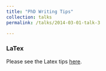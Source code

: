 ```yaml
---
title: "PhD Writing Tips"
collection: talks
permalink: /talks/2014-03-01-talk-3

---
```


### LaTex
Please see the Latex tips [here](https://alexisakira.github.io/misc/latex).

